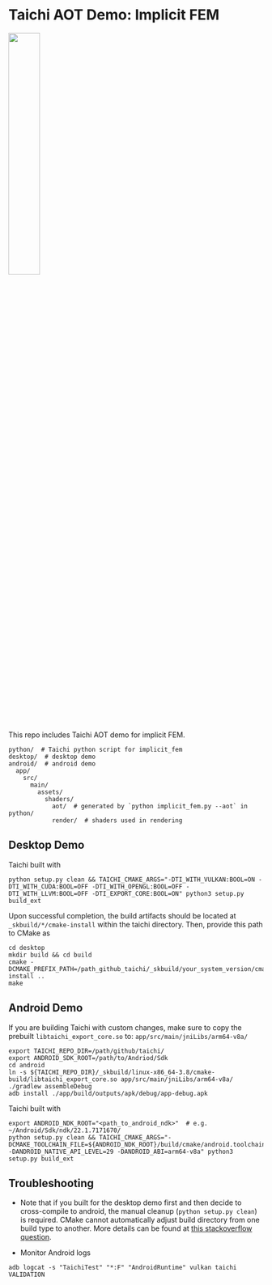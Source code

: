 # Taichi AOT Demo: Implicit FEM

<img width=35% src=https://github.com/taichi-dev/taichi/releases/download/v1.0.0/taichi-aot-demo.gif>

This repo includes Taichi AOT demo for implicit FEM.

```
python/  # Taichi python script for implicit_fem
desktop/  # desktop demo
android/  # android demo
  app/
    src/
      main/
        assets/
          shaders/
            aot/  # generated by `python implicit_fem.py --aot` in python/
            render/  # shaders used in rendering
```

## Desktop Demo
Taichi built with

```
python setup.py clean && TAICHI_CMAKE_ARGS="-DTI_WITH_VULKAN:BOOL=ON -DTI_WITH_CUDA:BOOL=OFF -DTI_WITH_OPENGL:BOOL=OFF -DTI_WITH_LLVM:BOOL=OFF -DTI_EXPORT_CORE:BOOL=ON" python3 setup.py build_ext
```
Upon successful completion, the build artifacts should be located at `_skbuild/*/cmake-install` within the taichi directory. Then, provide this path to CMake as 

```
cd desktop
mkdir build && cd build
cmake -DCMAKE_PREFIX_PATH=/path_github_taichi/_skbuild/your_system_version/cmake-install ..
make
```

## Android Demo
If you are building Taichi with custom changes, make sure to copy the prebuilt `libtaichi_export_core.so` to: `app/src/main/jniLibs/arm64-v8a/`
```
export TAICHI_REPO_DIR=/path/github/taichi/
export ANDROID_SDK_ROOT=/path/to/Andriod/Sdk
cd android
ln -s ${TAICHI_REPO_DIR}/_skbuild/linux-x86_64-3.8/cmake-build/libtaichi_export_core.so app/src/main/jniLibs/arm64-v8a/
./gradlew assembleDebug
adb install ./app/build/outputs/apk/debug/app-debug.apk
```

Taichi built with
```
export ANDROID_NDK_ROOT="<path_to_android_ndk>"  # e.g. ~/Android/Sdk/ndk/22.1.7171670/
python setup.py clean && TAICHI_CMAKE_ARGS="-DCMAKE_TOOLCHAIN_FILE=${ANDROID_NDK_ROOT}/build/cmake/android.toolchain.cmake -DANDROID_NATIVE_API_LEVEL=29 -DANDROID_ABI=arm64-v8a" python3 setup.py build_ext
```

## Troubleshooting

- Note that if you built for the desktop demo first and then decide to cross-compile to android, the manual cleanup (`python setup.py clean`) is required. CMake cannot automatically adjust build directory from one build type to another. More details can be found at [this stackoverflow question](https://stackoverflow.com/questions/40528254/how-do-i-detect-that-i-am-cross-compiling-in-cmakelists-txt).

- Monitor Android logs

```
adb logcat -s "TaichiTest" "*:F" "AndroidRuntime" vulkan taichi VALIDATION
```
